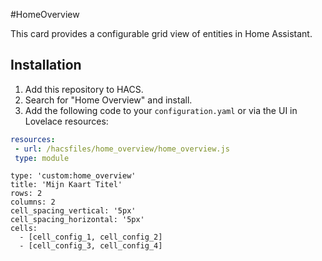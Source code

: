 #HomeOverview

This card provides a configurable grid view of entities in Home Assistant.

## Installation

1. Add this repository to HACS.
2. Search for "Home Overview" and install.
3. Add the following code to your `configuration.yaml` or via the UI in Lovelace resources:

```yaml
resources:
 - url: /hacsfiles/home_overview/home_overview.js
 type: module
```

```
type: 'custom:home_overview'
title: 'Mijn Kaart Titel'
rows: 2
columns: 2
cell_spacing_vertical: '5px'
cell_spacing_horizontal: '5px'
cells:
  - [cell_config_1, cell_config_2]
  - [cell_config_3, cell_config_4]
```
